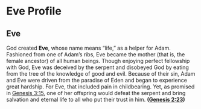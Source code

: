 # Eve Profile

## Eve

God created **Eve**, whose name means “life,” as a helper for Adam. Fashioned from one of Adam’s ribs, Eve became the mother (that is, the female ancestor) of all human beings. Though enjoying perfect fellowship with God, Eve was deceived by the serpent and disobeyed God by eating from the tree of the knowledge of good and evil. Because of their sin, Adam and Eve were driven from the paradise of Eden and began to experience great hardship. For Eve, that included pain in childbearing. Yet, as promised in [Genesis 3:15](https://www.esv.org/Genesis+3%3A15/), one of her offspring would defeat the serpent and bring salvation and eternal life to all who put their trust in him. **([Genesis 2:23](https://www.esv.org/Genesis+2%3A23/))**

